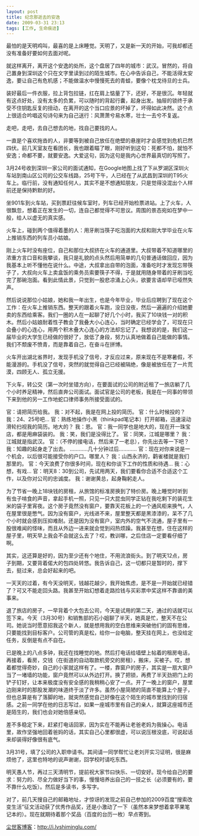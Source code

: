 ```yaml
---
layout: post
title: 纪念那逝去的安逸
date: 2009-03-31 23:13
tags: [工作, 生命痕迹]
---
```

最怕的是天明鸡叫，最喜的是上床睡觉。天明了，又是新一天的开始，可我却都还没有准备好要如何去面对呢。

就这样离开，离开这个安逸的处所，这个盘居了四年的城市：武汉。冒然的，将自己置身到深圳这个只在文字里读到过的陌生城市。在心中告诉自己，不能活得太安逸，要让自己有危机感；不能做温水中慢慢死去的青蛙，要像个枕戈待旦的士兵。

装好最后一件衣服，拉上背包拉链，扛在肩上惦量了下，还好，不是很沉。年轻就有这点好处，没有太多的负累，可以随时的背起行囊，起身出发。抽屉的锁终于承受不住钥匙反复的扭动，在离开的这个当口应景的坏掉了，坏得如此决然。这个点上很适合吟唱这句诗句来为自己送行：风萧萧兮易水寒，壮士一去兮不复返。

走吧，走吧，去自己想去的地，找自己要找的人。

一直是个喜欢拖沓的人，非要等到被自己放任在绝壁的悬崖时才会感觉到危机已然四伏。前几天室友在看团长，我也跟着瞄了眼，刚好听到这句：死都不怕，就怕不安逸；命都不要，就要安逸。大爱这句，因为这句是我内心世界最真切的写照了。

3月24号收到深圳一家公司的面试通知，在Google地图上找了下从罗湖区深圳火车站到南山区公司的公交车线路，25号下午，人已经在了从武昌到深圳的T95火车上。临行前，没有通知任何人，其实不是不想通知朋友，只是觉得没混出个人样前还是保持黔默的好。

坐901车到火车站，买到票赶往候车室时，列车已经开始检票进站。上了火车，人很飘忽，想着正在发生的一切，连自己都觉得不可思议。周围的景态宛如在梦中一般，给人以虚无的真实感。

火车上，碰到两个值得着墨的人：用牙刷当筷子吃泡面的大叔和刚大学毕业在火车上推销东西的列车员小姑娘。

刚上火车时没有座位，自己和那位大叔挤在火车的通道里。大叔带着不知道哪里的浓重方言口音和我攀谈，我只是礼貌的点头然后用简单的几句普通话做回应，因为我基本上听不懂他在说什么。中途，大叔拿出自带的泡面，准备吃时才发现忘带筷子了，大叔向火车上卖盒饭的乘务员索要筷子不得，于是就用随身带着的牙刷当吃完了那碗泡面。看到此情此景，只觉到一股悲凉涌上心头，欲要言语却早已哑然失声。

然后说说那位小姑娘，她和我一年出生，也是今年毕业，毕业后应聘到了现在这个工作：在火车上推销东西。整天的跟着火车跑，没日没夜，然后一遍遍的介绍她要卖的东西给乘客。我们一圈的人在一起聊了好几个小时，我买了10块钱一对的积木。然后小姑娘耐着性子教会了我叠大小心连心，当时确定已经学会了，可现在只会叠小的心连心，用两个积木叠大心连心的方法却忘记了。我想说的是，我们这一届毕业的大学生已经做的很好了，放低了身段，努力认真地做着自己能做的事情。我们不颓废不愤青，而是靠着自己，在奋斗在拼博。

火车开出湖北省界时，发现手机没了信号，才反应过来，原来现在不是寒暑假，不能漫游的。手机没了信号，突然的就觉得自己已经被隔绝，像是被放任在了一片荒漠，四顾无人、孤立无援。

下火车，转公交（第一次时坐错方向），在要面试的公司的附近租了一旅店躺了几个小时养足精神，然后直奔公司面试。面试官是公司的老板，我是在一同事的带领下来到他的另一工作地蛇口律师事务所接受面试的。

官：请把简历给我。
我：对不起，我是在网上投的简历。
官：什么时候投的？
我：24、25号吧…
官：熟练地操作小黑（thinkpad笔记本）打开邮箱，迅速滚动滑轮扫视我的简历。地大的？
我：恩。
官：我一同学也是地大的，现在开一珠宝店，都是用麻袋装的。
我：笑，我们是没得比了。
官：同笑，江城是哪里？
我：江城就是指武汉。
官：（不停的接电话，然后来了一老总），你先出去等一下吧？
我：知趣的起身走了出去。
…………几十分钟过后…………
官：现在对你来说是一个机会，以后很可能接受你的户口。哪里人？
我：山西永济的，鹳雀楼就是我们那里的。
官：今天浪费了你很多时间，现在和你谈下工作的性质和待遇…
我：心想，有戏…
官：明天8：30到公司，先试用两天，我们要看你合适不合适这个工作，以及你对公司的忠诚度。
我：谢谢黄总，起身鞠躬走人。

为了节省一晚上18块钱的房租，从旅馆的标准房换到了特价房。晚上睡觉时听到有虫子啃食的声音，拿起手机一照，只见一只大昆虫同学正钻在我吃剩下的装花生米的袋子里宵夜。这个房子竟然没有窗户，要靠天花板上的一个通风柜来换气，人在屋里很是憋气。因为没有窗户，光线进不来，屋里整天都是黑漆漆的，呆不了几个小时就会感到压抑难耐。还是因为没有窗户，室内外的空气不流通，屋子里有一股很难闻的怪味，而且从外边一进来就会觉到闷热烦躁。我甚至在想，住在这样的屋子里，明天早上我会不会就这么去了？哎，教训哪，之后住店一定要看仔细了啊。

其实，这还算是好的，因为至少还有个地住，不用流浪街头。到了明天12点，房子到期，又要背着偌大的包四处转悠。我告诉自己，这一切都只是暂时的，撑下去，挺过来，总会好起来的吧。

一天天的过着，有今天没明天，钱越花越少，我开始焦虑，是不是一开始就已经错了？可又不能走回头路。我甚至开始幻想着走路捡钱与买彩票中奖这样不靠谱的美事来。

退了旅店的房子，一早背着个大包去公司，今天是试用的第二天，通过的话就可以签下来。今天（3月30号）和销售部的石小姐聊了半天，她真是忙，整天不在公司。她说当时愿意招我这个新人，就是想用我的空白思维来突破他们的固有思维，只要能找到目标客户。公司管的真是松，给你一台电脑，整天挂在网上，也没给定任务，反倒是有点不自在。

已是晚上的八点多钟，我还在找睡觉的地。然后打电话给墙壁上帖着的租房电话，再接着，看房，交钱（在街道的自动取款机旁交的房租），搬床，买被子。哎，想着都觉得奇妙，自己的小家就这样有了。一楼，靠窗户的房子，其实是一扇大窗户当了一堵墙的功能，窗户竟然可以从外边打开。换了把锁，再费了半天劲把门上的铲子钉好，让本来极度没有安全感的我稍稍心安了一点。开了一晚上的窗户，屋里边刚来时的那股发潮的味道终于淡了许多。虽然小屋简陋的简直不能算上个屋子，但也总算是有了落脚的地，就突然感觉自己好像在这个陌生的城市里找到的归宿感。之前一同学在他的日志写过，如果一座城市里有自己的亲人，就算这座城市还是陌生的，我们也会对她倍感亲切。

差不多稳定下来，赶紧打电话回家，因为实在不能再让老爸老妈为我操心。电话里，故作坚强地回着爸妈的话，其实自己心里都很虚，可以说压根没底，可说起话来却装得好像很有底气。

3月31号，填了公司的入职申请书。其间请一同学帮忙让老刘开实习证明，很是麻烦他了，这里也特地的说声谢谢，回学校时请吃东西。

明天愚人节，再过三天清明节，提前祝大家节曰快乐、一切安好。现今给自己的要求：努力的、尽全力做好当下的事，慢慢培养出自己的一技之长（必须要有的，要不靠什么吃饭）。然后是多读书，多写字。

对了，前几天搜自己的邮箱地址，才惊讶的发现之前自己参加的2009百度“搜索改变生活”征文活动获了优秀作品奖，还是小激动了一下（虽然本来梦想着拿苹果笔记本的）。现在就期待着那个奖品（百度的台历一枚）早点寄到。

<a href="http://i.lvshiminglu.com/">尘世客博客</a>：<a href="http://i.lvshiminglu.com/">http://i.lvshiminglu.com/</a>

